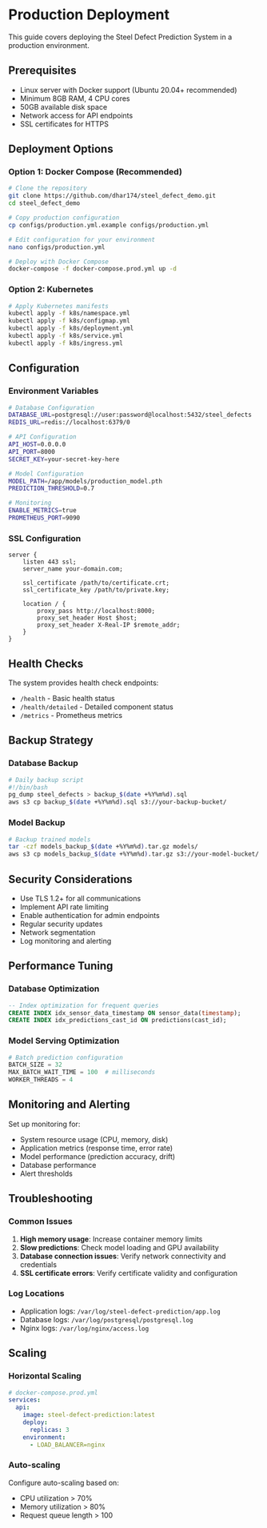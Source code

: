 # Production Deployment

This guide covers deploying the Steel Defect Prediction System in a production environment.

## Prerequisites

- Linux server with Docker support (Ubuntu 20.04+ recommended)
- Minimum 8GB RAM, 4 CPU cores
- 50GB available disk space
- Network access for API endpoints
- SSL certificates for HTTPS

## Deployment Options

### Option 1: Docker Compose (Recommended)

```bash
# Clone the repository
git clone https://github.com/dhar174/steel_defect_demo.git
cd steel_defect_demo

# Copy production configuration
cp configs/production.yml.example configs/production.yml

# Edit configuration for your environment
nano configs/production.yml

# Deploy with Docker Compose
docker-compose -f docker-compose.prod.yml up -d
```

### Option 2: Kubernetes

```bash
# Apply Kubernetes manifests
kubectl apply -f k8s/namespace.yml
kubectl apply -f k8s/configmap.yml
kubectl apply -f k8s/deployment.yml
kubectl apply -f k8s/service.yml
kubectl apply -f k8s/ingress.yml
```

## Configuration

### Environment Variables

```bash
# Database Configuration
DATABASE_URL=postgresql://user:password@localhost:5432/steel_defects
REDIS_URL=redis://localhost:6379/0

# API Configuration
API_HOST=0.0.0.0
API_PORT=8000
SECRET_KEY=your-secret-key-here

# Model Configuration
MODEL_PATH=/app/models/production_model.pth
PREDICTION_THRESHOLD=0.7

# Monitoring
ENABLE_METRICS=true
PROMETHEUS_PORT=9090
```

### SSL Configuration

```nginx
server {
    listen 443 ssl;
    server_name your-domain.com;
    
    ssl_certificate /path/to/certificate.crt;
    ssl_certificate_key /path/to/private.key;
    
    location / {
        proxy_pass http://localhost:8000;
        proxy_set_header Host $host;
        proxy_set_header X-Real-IP $remote_addr;
    }
}
```

## Health Checks

The system provides health check endpoints:

- `/health` - Basic health status
- `/health/detailed` - Detailed component status
- `/metrics` - Prometheus metrics

## Backup Strategy

### Database Backup

```bash
# Daily backup script
#!/bin/bash
pg_dump steel_defects > backup_$(date +%Y%m%d).sql
aws s3 cp backup_$(date +%Y%m%d).sql s3://your-backup-bucket/
```

### Model Backup

```bash
# Backup trained models
tar -czf models_backup_$(date +%Y%m%d).tar.gz models/
aws s3 cp models_backup_$(date +%Y%m%d).tar.gz s3://your-model-bucket/
```

## Security Considerations

- Use TLS 1.2+ for all communications
- Implement API rate limiting
- Enable authentication for admin endpoints
- Regular security updates
- Network segmentation
- Log monitoring and alerting

## Performance Tuning

### Database Optimization

```sql
-- Index optimization for frequent queries
CREATE INDEX idx_sensor_data_timestamp ON sensor_data(timestamp);
CREATE INDEX idx_predictions_cast_id ON predictions(cast_id);
```

### Model Serving Optimization

```python
# Batch prediction configuration
BATCH_SIZE = 32
MAX_BATCH_WAIT_TIME = 100  # milliseconds
WORKER_THREADS = 4
```

## Monitoring and Alerting

Set up monitoring for:

- System resource usage (CPU, memory, disk)
- Application metrics (response time, error rate)
- Model performance (prediction accuracy, drift)
- Database performance
- Alert thresholds

## Troubleshooting

### Common Issues

1. **High memory usage**: Increase container memory limits
2. **Slow predictions**: Check model loading and GPU availability
3. **Database connection issues**: Verify network connectivity and credentials
4. **SSL certificate errors**: Verify certificate validity and configuration

### Log Locations

- Application logs: `/var/log/steel-defect-prediction/app.log`
- Database logs: `/var/log/postgresql/postgresql.log`
- Nginx logs: `/var/log/nginx/access.log`

## Scaling

### Horizontal Scaling

```yaml
# docker-compose.prod.yml
services:
  api:
    image: steel-defect-prediction:latest
    deploy:
      replicas: 3
    environment:
      - LOAD_BALANCER=nginx
```

### Auto-scaling

Configure auto-scaling based on:

- CPU utilization > 70%
- Memory utilization > 80%
- Request queue length > 100